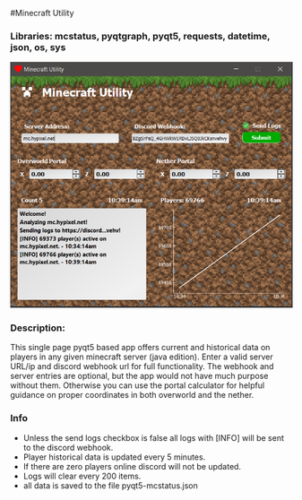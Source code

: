 #Minecraft Utility
### Libraries: mcstatus, pyqtgraph, pyqt5, requests, datetime, json, os, sys

![app image](https://github.com/g-ulrich/pyqt5-mcstatus/blob/main/images/app.PNG)

### Description:
This single page pyqt5 based app offers current and historical data on players in any given minecraft server (java edition). Enter a valid server URL/ip and discord webhook url for full functionality. 
The webhook and server entries are optional, but the app would not have much purpose without them. Otherwise you can use the portal calculator for helpful guidance on proper coordinates in both overworld and the nether.

### Info
- Unless the send logs checkbox is false all logs with [INFO] will be sent to the discord webhook.
- Player historical data is updated every 5 minutes.
- If there are zero players online discord will not be updated.
- Logs will clear every 200 items.
- all data is saved to the file pyqt5-mcstatus.json
